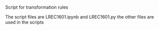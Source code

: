 Script for transformation rules 

The script files are LREC1601.ipynb and LREC1601.py
the other files are used in the scripts

